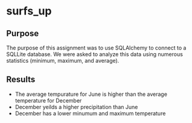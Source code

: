 # surfs_up

## Purpose
The purpose of this assignment was to use SQLAlchemy to connect to a SQLLite database. We were asked to analyze this data using numerous statistics (minimum, maximum, and average).
## Results
* The average tempurature for June is higher than the average temperature for December
* December yeilds a higher precipitation than June
* December has a lower minumum and maximum temperature
